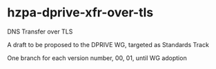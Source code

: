 # hzpa-dprive-xfr-over-tls

DNS Transfer over TLS

A draft to be proposed to the DPRIVE WG, targeted as Standards Track

One branch for each version number, 00, 01, until WG adoption





